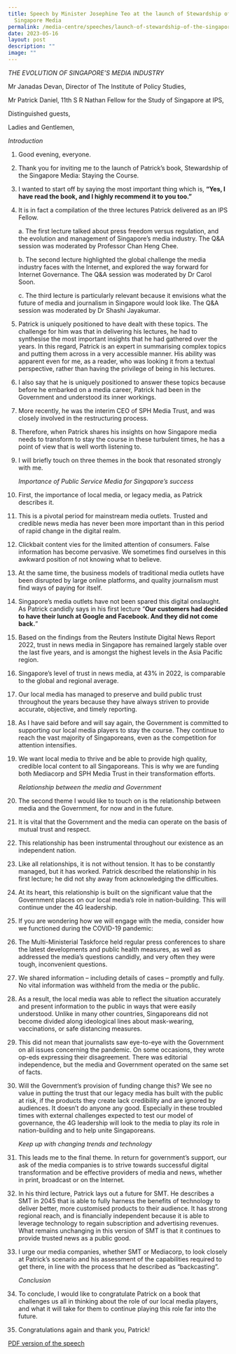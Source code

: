```yaml
---
title: Speech by Minister Josephine Teo at the launch of Stewardship of the
  Singapore Media
permalink: /media-centre/speeches/launch-of-stewardship-of-the-singapore-media/
date: 2023-05-16
layout: post
description: ""
image: ""
---
```

*THE EVOLUTION OF SINGAPORE’S MEDIA INDUSTRY*

Mr Janadas Devan, Director of The Institute of Policy Studies,

Mr Patrick Daniel, 11th S R Nathan Fellow for the Study of Singapore at IPS,

Distinguished guests,

Ladies and Gentlemen,

*Introduction*<br>
1. Good evening, everyone.

2. Thank you for inviting me to the launch of Patrick’s book, Stewardship of the Singapore Media: Staying the Course. 

3. I wanted to start off by saying the most important thing which is, **“Yes, I have read the book, and I highly recommend it to you too.”**

4. It is in fact a compilation of the three lectures Patrick delivered as an IPS Fellow.

	a. The first lecture talked about press freedom versus regulation, and the evolution and management of Singapore’s media industry. The Q&amp;A session was moderated by Professor Chan Heng Chee.

	b. The second lecture highlighted the global challenge the media industry faces with the Internet, and explored the way forward for Internet Governance. The Q&amp;A session was moderated by Dr Carol Soon.

	c. The third lecture is particularly relevant because it envisions what the future of media and journalism in Singapore would look like. The Q&amp;A session was moderated by Dr Shashi Jayakumar.

5. Patrick is uniquely positioned to have dealt with these topics. The challenge for him was that in delivering his lectures, he had to synthesise the most important insights that he had gathered over the years. In this regard, Patrick is an expert in summarising complex topics and putting them across in a very accessible manner. His ability was apparent even for me, as a reader, who was looking it from a textual perspective, rather than having the privilege of being in his lectures. 

6. I also say that he is uniquely positioned to answer these topics because before he embarked on a media career, Patrick had been in the Government and understood its inner workings. 

7. More recently, he was the interim CEO of SPH Media Trust, and was closely involved in the restructuring process. 

8. Therefore, when Patrick shares his insights on how Singapore media needs to transform to stay the course in these turbulent times, he has a point of view that is well worth listening to.
 
9. I will briefly touch on three themes in the book that resonated strongly with me.

	*Importance of Public Service Media for Singapore’s success*<br>

10. First, the importance of local media, or legacy media, as Patrick describes it.

11. This is a pivotal period for mainstream media outlets. Trusted and credible news media has never been more important than in this period of rapid change in the digital realm.
 
12. Clickbait content vies for the limited attention of consumers. False information has become pervasive. We sometimes find ourselves in this awkward position of not knowing what to believe. 

13. At the same time, the business models of traditional media outlets have been disrupted by large online platforms, and quality journalism must find ways of paying for itself. 

14. Singapore’s media outlets have not been spared this digital onslaught. As Patrick candidly says in his first lecture “**Our customers had decided to have their lunch at Google and Facebook. And they did not come back.**”

15. Based on the findings from the Reuters Institute Digital News Report 2022, trust in news media in Singapore has remained largely stable over the last five years, and is amongst the highest levels in the Asia Pacific region. 

16. Singapore’s level of trust in news media, at 43% in 2022, is comparable to the global and regional average. 

17. Our local media has managed to preserve and build public trust throughout the years because they have always striven to provide accurate, objective, and timely reporting.

18. As I have said before and will say again, the Government is committed to supporting our local media players to stay the course. They continue to reach the vast majority of Singaporeans, even as the competition for attention intensifies. 

19. We want local media to thrive and be able to provide high quality, credible local content to all Singaporeans. This is why we are funding both Mediacorp and SPH Media Trust in their transformation efforts. 

	*Relationship between the media and Government*<br>

20. The second theme I would like to touch on is the relationship between media and the Government, for now and in the future.

21. It is vital that the Government and the media can operate on the basis of mutual trust and respect. 

22. This relationship has been instrumental throughout our existence as an independent nation. 

23. Like all relationships, it is not without tension. It has to be constantly managed, but it has worked. Patrick described the relationship in his first lecture; he did not shy away from acknowledging the difficulties.

24. At its heart, this relationship is built on the significant value that the Government places on our local media’s role in nation-building. This will continue under the 4G leadership.

25. If you are wondering how we will engage with the media, consider how we functioned during the COVID-19 pandemic: 

26. The Multi-Ministerial Taskforce held regular press conferences to share the latest developments and public health measures, as well as addressed the media’s questions candidly, and very often they were tough, inconvenient questions. 

27. We shared information – including details of cases – promptly and fully. No vital information was withheld from the media or the public.

28. As a result, the local media was able to reflect the situation accurately and present information to the public in ways that were easily understood. Unlike in many other countries, Singaporeans did not become divided along ideological lines about mask-wearing, vaccinations, or safe distancing measures.

29. This did not mean that journalists saw eye-to-eye with the Government on all issues concerning the pandemic. On some occasions, they wrote op-eds expressing their disagreement. There was editorial independence, but the media and Government operated on the same set of facts.

30. Will the Government’s provision of funding change this? We see no value in putting the trust that our legacy media has built with the public at risk, if the products they create lack credibility and are ignored by audiences. It doesn’t do anyone any good. Especially in these troubled times with external challenges expected to test our model of governance, the 4G leadership will look to the media to play its role in nation-building and to help unite Singaporeans. 

	*Keep up with changing trends and technology*<br>

31. This leads me to the final theme. In return for government’s support, our ask of the media companies is to strive towards successful digital transformation and be effective providers of media and news, whether in print, broadcast or on the Internet. 

32. In his third lecture, Patrick lays out a future for SMT. He describes a SMT in 2045 that is able to fully harness the benefits of technology to deliver better, more customised products to their audience. It has strong regional reach, and is financially independent because it is able to leverage technology to regain subscription and advertising revenues. What remains unchanging in this version of SMT is that it continues to provide trusted news as a public good.

33. I urge our media companies, whether SMT or Mediacorp, to look closely at Patrick’s scenario and his assessment of the capabilities required to get there, in line with the process that he described as “backcasting”.

	*Conclusion*<br>

34. To conclude, I would like to congratulate Patrick on a book that challenges us all in thinking about the role of our local media players, and what it will take for them to continue playing this role far into the future.

35. Congratulations again and thank you, Patrick!

[PDF version of the speech](/files/Speeches%202023/speech%20by%20min%20josephine%20teo%20at%20the%20launch%20of%20stewardship%20of%20the%20singapore%20media%20staying%20the%20course%20.pdf)